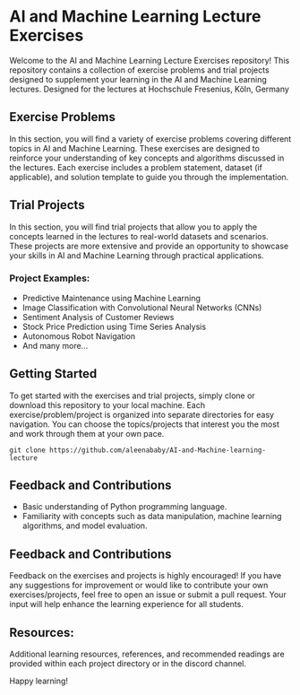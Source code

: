 # AI and Machine Learning Lecture Exercises

Welcome to the AI and Machine Learning Lecture Exercises repository! This repository contains a collection of exercise problems and trial projects designed to supplement your learning in the AI and Machine Learning lectures. Designed for the lectures at Hochschule Fresenius, Köln, Germany

## Exercise Problems

In this section, you will find a variety of exercise problems covering different topics in AI and Machine Learning. These exercises are designed to reinforce your understanding of key concepts and algorithms discussed in the lectures. Each exercise includes a problem statement, dataset (if applicable), and solution template to guide you through the implementation.

## Trial Projects

In this section, you will find trial projects that allow you to apply the concepts learned in the lectures to real-world datasets and scenarios. These projects are more extensive and provide an opportunity to showcase your skills in AI and Machine Learning through practical applications.

### Project Examples:
- Predictive Maintenance using Machine Learning
- Image Classification with Convolutional Neural Networks (CNNs)
- Sentiment Analysis of Customer Reviews
- Stock Price Prediction using Time Series Analysis
- Autonomous Robot Navigation
- And many more...

## Getting Started

To get started with the exercises and trial projects, simply clone or download this repository to your local machine. Each exercise/problem/project is organized into separate directories for easy navigation. You can choose the topics/projects that interest you the most and work through them at your own pace.
```
git clone https://github.com/aleenababy/AI-and-Machine-learning-lecture
```

## Feedback and Contributions
- Basic understanding of Python programming language.
- Familiarity with concepts such as data manipulation, machine learning algorithms, and model evaluation.


## Feedback and Contributions

Feedback on the exercises and projects is highly encouraged! If you have any suggestions for improvement or would like to contribute your own exercises/projects, feel free to open an issue or submit a pull request. Your input will help enhance the learning experience for all students.

## Resources:

Additional learning resources, references, and recommended readings are provided within each project directory or in the discord channel.

Happy learning!

